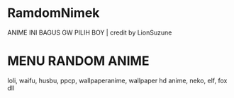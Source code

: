 # RamdomNimek
ANIME INI BAGUS GW PILIH BOY | credit by LionSuzune

# MENU RANDOM ANIME
loli, waifu, husbu, ppcp, wallpaperanime, wallpaper hd anime, neko, elf, fox dll
